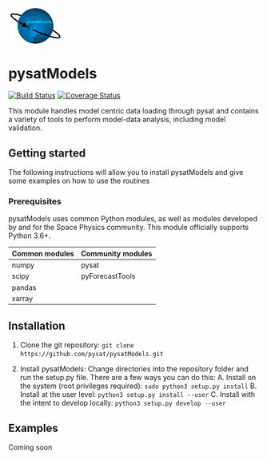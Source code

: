 <div align="left">
        <img height="0" width="0px">
        <img width="20%" src="docs/images/pysatModels.png" alt="pysatModels" title="pysatModels"</img>
</div>

# pysatModels
[![Build Status](https://travis-ci.org/pysat/pysatModels.svg?branch=master)](https://travis-ci.org/pysat/pysatModels)
[![Coverage Status](https://coveralls.io/repos/github/pysat/pysatModels/badge.svg?branch=master)](https://coveralls.io/github/pysat/pysatModels?branch=master)

This module handles model centric data loading through pysat and contains a
variety of tools to perform model-data analysis, including model validation. 

## Getting started

The following instructions will allow you to install pysatModels and give some
examples on how to use the routines

### Prerequisites

pysatModels uses common Python modules, as well as modules developed by and for
the Space Physics community.  This module officially supports Python 3.6+.

| Common modules | Community modules |
| -------------- | ----------------- |
| numpy          | pysat             |
| scipy          | pyForecastTools   |
| pandas         |                   |
| xarray         |                   |

## Installation

1. Clone the git repository:
   `git clone https://github.com/pysat/pysatModels.git`

2. Install pysatModels:
   Change directories into the repository folder and run the setup.py file.
   There are a few ways you can do this:
   A. Install on the system (root privileges required):
      `sudo python3 setup.py install`
   B. Install at the user level:
      `python3 setup.py install --user`
   C. Install with the intent to develop locally:
      `python3 setup.py develop --user`

## Examples

Coming soon

